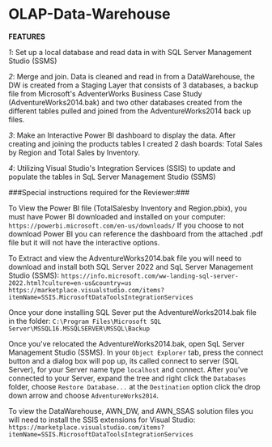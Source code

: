 # OLAP-Data-Warehouse

**FEATURES**

_1_: Set up a local database and read data in with SQL Server Management Studio (SSMS)

_2_: Merge and join.  Data is cleaned and read in from a DataWarehouse, the DW is created from a Staging Layer that consists of 3 databases, a backup file from Microsoft's AdventerWorks Business Case Study (AdventureWorks2014.bak) and two other databases created from the different tables pulled and joined from the AdventureWorks2014 back up files.

_3_: Make an Interactive Power BI dashboard to display the data.  After creating and joining the products tables I created 2 dash boards:
    Total Sales by Region and Total Sales by Inventory.

_4_: Utilizing Visual Studio's Integration Services (SSIS) to update and populate the tables in SqL Server Management Studio (SSMS)


###Special instructions required for the Reviewer:###

To View the Power BI file (TotalSalesby Inventory and Region.pbix), you must have Power BI downloaded and installed on your computer:
`https://powerbi.microsoft.com/en-us/downloads/`
If you choose to not download Power BI you can reference the dashboard from the attached .pdf file but it will not have the interactive options.

To Extract and view the AdventureWorks2014.bak file you will need to download and install both SQL Server 2022 and SqL Server Management Studio (SSMS):
`https://info.microsoft.com/ww-landing-sql-server-2022.html?culture=en-us&country=us`
`https://marketplace.visualstudio.com/items?itemName=SSIS.MicrosoftDataToolsIntegrationServices`

Once your done installing SQL Sever put the AdventureWorks2014.bak file in the folder:
`C:\Program Files\Microsoft SQL Server\MSSQL16.MSSQLSERVER\MSSQL\Backup`

Once you've relocated the AdventureWorks2014.bak, open SqL Server Management Studio (SSMS).
In your `Object Explorer` tab, press the connect button and a dialog box will pop up, its called connect to server (SQL Server), for your Server name type `localhost` and connect.
After you've connected to your Server, expand the tree and right click the `Databases` folder, choose `Restore Database...` at the `Destination` option click the drop down arrow and choose `AdventureWorks2014`.

To view the DataWarehouse, AWN_DW, and AWN_SSAS solution files you will need to install the SSIS extensions for Visual Studio:
`https://marketplace.visualstudio.com/items?itemName=SSIS.MicrosoftDataToolsIntegrationServices`